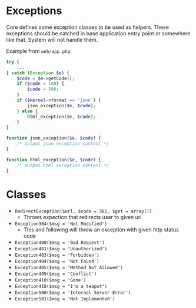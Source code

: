 ---
---

# Exceptions

Core defines some exception classes to be used as helpers.
These exceptions should be catched in base application entry point or somewhere like that.
System will not handle them.

Example from `web/app.php`:
```php
try {
    ...
} catch (Exception $e) {
    $code = $e->getCode();
    if ($code < 100) {
        $code = 500;
    }
    if ($kernel->format == 'json') {
        json_exception($e, $code);
    } else {
        html_exception($e, $code);
    }
}

function json_exception($e, $code) {
    /* output json exception content */
}

function html_exception($e, $code) {
    /* output html exception content */
}
```

# Classes

* `RedirectException($url, $code = 302, $get = array())`
  * Throws expection that redirects user to given url
* `Exception304($msg = 'Not Modified')`
  * This and following will throw an exception with given http status code
* `Exception400($msg = 'Bad Request')`
* `Exception401($msg = 'Unauthorized')`
* `Exception403($msg = 'Forbidden')`
* `Exception404($msg = 'Not Found')`
* `Exception405($msg = 'Method Not Allowed')`
* `Exception409($msg = 'Conflict')`
* `Exception410($msg = 'Gone')`
* `Exception418($msg = "I'm a teapot")`
* `Exception500($msg = 'Internal Server Error')`
* `Exception501($msg = 'Not Implemented')`

